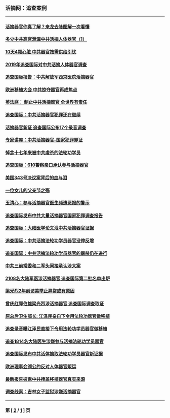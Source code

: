 ### 活摘网：追查案例
---
#### [活摘器官你真了解？来龙去脉图解一次看懂](../../pages/nf5880/n13013820.md?06120430) 
#### [多少中共高官泄漏中共活摘人体器官（1）](../../pages/nf5880/n12671234.md?06120430) 
#### [10天4颗心脏 中共器官按需供给引忧](../../pages/nf5880/n12326366.md?06120430) 
#### [2019年追查国际对中共活摘人体器官调查](../../pages/nf5880/n11917733.md?06120430) 
#### [追查国际报告：中共解放军西京医院活摘器官](../../pages/nf5880/n11838359.md?06120430) 
#### [欧洲移植大会 中共掠夺器官再成焦点](../../pages/nf5880/n11538883.md?06120430) 
#### [英法庭： 制止中共活摘器官 全世界有责任](../../pages/nf5880/n11330691.md?06120430) 
#### [追查国际：中共活摘器官犯罪还在继续](../../pages/nf5880/n11218301.md?06120430) 
#### [活摘器官新证 追查国际公布17个录音调查](../../pages/nf5880/n10897744.md?06120430) 
#### [专家讲座：中共活摘器官-国家犯罪罪证](../../pages/nf5880/n8828153.md?06120430) 
#### [悼念十七年来被中共虐杀的法轮功学员](../../pages/nf5880/n8124823.md?06120430) 
#### [追查国际：610警察亲口承认参与活摘器官](../../pages/nf5880/n8109067.md?06120430) 
#### [美国343号决议案背后的血与泪](../../pages/nf5880/n8020684.md?06120430) 
#### [一位女儿的父亲节之殇](../../pages/nf5880/n8014122.md?06120430) 
#### [玉清心：参与活摘器官医生频遭恶报的警示](../../pages/nf5880/n4637546.md?06120430) 
#### [追查国际发布中共大量活摘器官国家犯罪调查报告](../../pages/nf5880/n4613428.md?06120430) 
#### [追查国际：大陆医学论文泄中共活摘器官证据](../../pages/nf5880/n4608794.md?06120430) 
#### [追查国际：中共活摘法轮功学员器官没停反增](../../pages/nf5880/n4584075.md?06120430) 
#### [追查国际：中共活摘法轮功学员器官的屠杀仍在进行](../../pages/nf5880/n4299154.md?06120430) 
#### [中共三前常委和二军头间接承认涉大案](../../pages/nf5880/n4286244.md?06120430) 
#### [2108名大陆军医涉活摘器官 追查国际第二批名单出炉](../../pages/nf5880/n4284769.md?06120430) 
#### [梁光烈2年前访美举止异常或有原因](../../pages/nf5880/n4279686.md?06120430) 
#### [曾庆红郭伯雄梁光烈涉活摘器官 追查国际调查取证](../../pages/nf5880/n4278462.md?06120430) 
#### [原总后卫生部长: 江泽民亲自下令用法轮功器官做移植](../../pages/nf5880/n4263864.md?06120430) 
#### [追查录音曝江泽民直接下令用法轮功学员器官做移植](../../pages/nf5880/n4261268.md?06120430) 
#### [追查1814名大陆医生涉嫌参与活摘法轮功学员器官](../../pages/nf5880/n4259055.md?06120430) 
#### [追查国际发布中共活体摘取法轮功学员器官新证据](../../pages/nf5880/n4258255.md?06120430) 
#### [欧洲理事会颁公约反对人体器官贩运](../../pages/nf5880/n4206955.md?06120430) 
#### [最新报告披露中共掩盖移植器官真实来源](../../pages/nf5880/n4140084.md?06120430) 
#### [调查线索：吉林女子监狱涉嫌活摘器官](../../pages/nf5880/n4044366.md?06120430) 

---
#### 第 [ [2](./2.md?06120430) / [1](./1.md?06120430) ] 页
